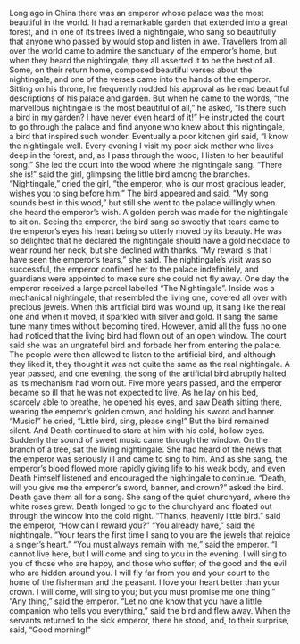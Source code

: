 Long ago in China there was an emperor whose palace was the most beautiful in the world. It had a remarkable garden that extended into a great forest, and in one of its trees lived a nightingale, who sang so beautifully that anyone who passed by would stop and listen in awe.
Travellers from all over the world came to admire the sanctuary of the emperor’s home, but when they heard the nightingale, they all asserted it to be the best of all. Some, on their return home, composed beautiful verses about the nightingale, and one of the verses came into the hands of the emperor. Sitting on his throne, he frequently nodded his approval as he read beautiful descriptions of his palace and garden. But when he came to the words, “the marvellous nightingale is the most beautiful of all,” he asked, “Is there such a bird in my garden? I have never even heard of it!”
He instructed the court to go through the palace and find anyone who knew about this nightingale, a bird that inspired such wonder.
Eventually a poor kitchen girl said, “I know the nightingale well. Every evening I visit my poor sick mother who lives deep in the forest, and, as I pass through the wood, I listen to her beautiful song.”
She led the court into the wood where the nightingale sang.
“There she is!” said the girl, glimpsing the little bird among the branches.
“Nightingale,” cried the girl, “the emperor, who is our most gracious leader, wishes you to sing before him.”
The bird appeared and said, “My song sounds best in this wood,” but still she went to the palace willingly when she heard the emperor’s wish.
A golden perch was made for the nightingale to sit on.
Seeing the emperor, the bird sang so sweetly that tears came to the emperor’s eyes his heart being so utterly moved by its beauty. He was so delighted that he declared the nightingale should have a gold necklace to wear round her neck, but she declined with thanks.
“My reward is that I have seen the emperor’s tears,” she said.
The nightingale’s visit was so successful, the emperor confined her to the palace indefinitely, and guardians were appointed to make sure she could not fly away.
One day the emperor received a large parcel labelled “The Nightingale”. Inside was a mechanical nightingale, that resembled the living one, covered all over with precious jewels. When this artificial bird was wound up, it sang like the real one and when it moved, it sparkled with silver and gold. It sang the same tune many times without becoming tired. However, amid all the fuss no one had noticed that the living bird had flown out of an open window.
The court said she was an ungrateful bird and forbade her from entering the palace. The people were then allowed to listen to the artificial bird, and although they liked it, they thought it was not quite the same as the real nightingale.
A year passed, and one evening, the song of the artificial bird abruptly halted, as its mechanism had worn out.
Five more years passed, and the emperor became so ill that he was not expected to live.
As he lay on his bed, scarcely able to breathe, he opened his eyes, and saw Death sitting there, wearing the emperor’s golden crown, and holding his sword and banner.
“Music!” he cried, “Little bird, sing, please sing!” But the bird remained silent. And Death continued to stare at him with his cold, hollow eyes.
Suddenly the sound of sweet music came through the window. On the branch of a tree, sat the living nightingale. She had heard of the news that the emperor was seriously ill and came to sing to him. And as she sang, the emperor’s blood flowed more rapidly giving life to his weak body, and even Death himself listened and encouraged the nightingale to continue.
“Death, will you give me the emperor’s sword, banner, and crown?” asked the bird. Death gave them all for a song. She sang of the quiet churchyard, where the white roses grew. Death longed to go to the churchyard and floated out through the window into the cold night.
“Thanks, heavenly little bird.” said the emperor, “How can I reward you?”
“You already have,” said the nightingale. “Your tears the first time I sang to you are the jewels that rejoice a singer’s heart.”
“You must always remain with me,” said the emperor.
“I cannot live here, but I will come and sing to you in the evening. I will sing to you of those who are happy, and those who suffer; of the good and the evil who are hidden around you. I will fly far from you and your court to the home of the fisherman and the peasant. I love your heart better than your crown. I will come, will sing to you; but you must promise me one thing.”
“Any thing,” said the emperor.
“Let no one know that you have a little companion who tells you everything,” said the bird and flew away. When the servants returned to the sick emperor, there he stood, and, to their surprise, said, “Good morning!”
